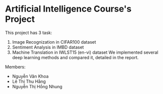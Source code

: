 # Artificial Intelligence Course's Project

This project has 3 task:
1. Image Recognization in CIFAR100 dataset
2. Sentiment Analysis in IMBD dataset
3. Machine Translation in IWLST15 (en-vi) dataset
We implemented several deep learning methods and compared it, detailed in the report.



Members:
- Nguyễn Văn Khoa
- Lê Thị Thu Hằng
- Nguyễn Thị Hồng Nhung
